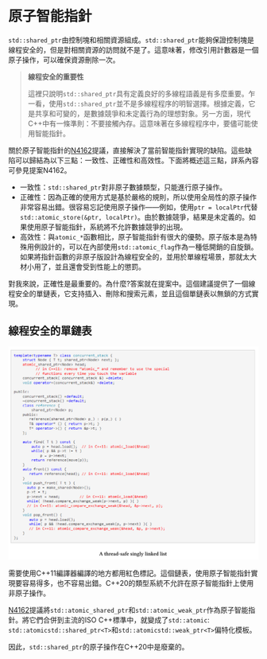 # 原子智能指針

`std::shared_ptr`由控制塊和相關資源組成。`std::shared_ptr`能夠保證控制塊是線程安全的，但是對相關資源的訪問就不是了。這意味著，修改引用計數器是一個原子操作，可以確保資源刪除一次。

> **線程安全的重要性** 
>
> 這裡只說明`std::shared_ptr`具有定義良好的多線程語義是有多麼重要。乍一看，使用`std::shared_ptr`並不是多線程程序的明智選擇。根據定義，它是共享和可變的，是數據競爭和未定義行為的理想對象。另一方面，現代C++中有一條準則：不要接觸內存。這意味著在多線程程序中，要儘可能使用智能指針。

關於原子智能指針的[N4162](http://wg21.link/n4162)提議，直接解決了當前智能指針實現的缺陷。這些缺陷可以歸結為以下三點：一致性、正確性和高效性。下面將概述這三點，詳系內容可參見提案N4162。

* 一致性：`std::shared_ptr`對非原子數據類型，只能進行原子操作。
* 正確性：因為正確的使用方式是基於嚴格的規則，所以使用全局性的原子操作非常容易出錯。很容易忘記使用原子操作——例如，使用`ptr = localPtr`代替`std::atomic_store(&ptr, localPtr)`。由於數據競爭，結果是未定義的。如果使用原子智能指針，系統將不允許數據競爭的出現。
* 高效性：與`atomic_*`函數相比，原子智能指針有很大的優勢。原子版本是為特殊用例設計的，可以在內部使用`std::atomic_flag`作為一種低開銷的自旋鎖。如果將指針函數的非原子版設計為線程安全的，並用於單線程場景，那就太大材小用了，並且還會受到性能上的懲罰。

對我來說，正確性是最重要的。為什麼?答案就在提案中。這個建議提供了一個線程安全的單鏈表，它支持插入、刪除和搜索元素，並且這個單鏈表以無鎖的方式實現。

## 線程安全的單鏈表

![](../../../images/detail/The-Future-CPP-20-23/7.png)

需要使用C++11編譯器編譯的地方都用紅色標記。這個鏈表，使用原子智能指針實現要容易得多，也不容易出錯。C++20的類型系統不允許在原子智能指針上使用非原子操作。

[N4162](http://wg21.link/n4162)提議將`std::atomic_shared_ptr`和`std::atomic_weak_ptr`作為原子智能指針。將它們合併到主流的ISO C++標準中，就變成了`std::atomic`: `std::atomicstd::shared_ptr<T>`和`std::atomicstd::weak_ptr<T>`偏特化模板。

因此，`std::shared_ptr`的原子操作在C++20中是廢棄的。
